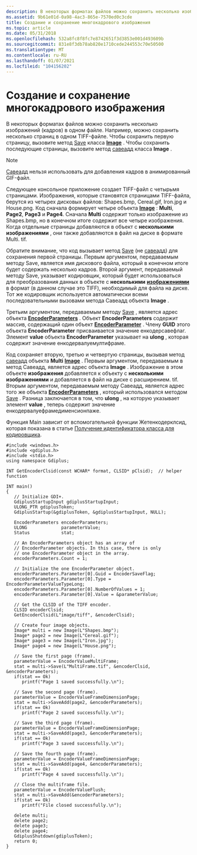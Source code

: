 ```yaml
---
description: В некоторых форматах файлов можно сохранить несколько изображений (кадров) в одном файле.
ms.assetid: 9b61e01d-0a98-4ac3-865e-7570ed0c3cde
title: Создание и сохранение многокадрового изображения
ms.topic: article
ms.date: 05/31/2018
ms.openlocfilehash: 532a8fc8f8fc7e8742651f3d3853e001d493609b
ms.sourcegitcommit: 831e8f3db78ab820e1710cede244553c70e50500
ms.translationtype: MT
ms.contentlocale: ru-RU
ms.lasthandoff: 01/07/2021
ms.locfileid: "104156202"
---
```

# <a name="creating-and-saving-a-multiple-frame-image"></a>Создание и сохранение многокадрового изображения

В некоторых форматах файлов можно сохранить несколько изображений (кадров) в одном файле. Например, можно сохранить несколько страниц в одном TIFF-файле. Чтобы сохранить первую страницу, вызовите метод [Save](/windows/win32/api/gdiplusheaders/nf-gdiplusheaders-image-save(inistream_inconstclsid_inconstencoderparameters)) класса [**Image**](/windows/win32/api/gdiplusheaders/nl-gdiplusheaders-image) . Чтобы сохранить последующие страницы, вызовите метод [савеадд](/windows/win32/api/gdiplusheaders/nf-gdiplusheaders-image-saveadd(inimage_inconstencoderparameters)) класса **Image** .

> [!Note]  
> [Савеадд](/windows/win32/api/gdiplusheaders/nf-gdiplusheaders-image-saveadd(inimage_inconstencoderparameters)) нельзя использовать для добавления кадров в анимированный GIF-файл.

 

Следующее консольное приложение создает TIFF-файл с четырьмя страницами. Изображения, которые становятся страницами TIFF-файла, берутся из четырех дисковых файлов: Shapes.bmp, Cereal.gif, Iron.jpg и House.png. Код сначала формирует четыре объекта [**Image**](/windows/win32/api/gdiplusheaders/nl-gdiplusheaders-image) : **Multi**, **Page2**, **Page3** и **Page4**. Сначала **Multi** содержит только изображение из Shapes.bmp, но в конечном итоге содержит все четыре изображения. Когда отдельные страницы добавляются в объект с **несколькими**  **изображениями** , они также добавляются в файл на диске в формате Multi. tif.

Обратите внимание, что код вызывает метод [Save](/windows/win32/api/gdiplusheaders/nf-gdiplusheaders-image-save(inistream_inconstclsid_inconstencoderparameters)) (не [савеадд](/windows/win32/api/gdiplusheaders/nf-gdiplusheaders-image-saveadd(inimage_inconstencoderparameters))) для сохранения первой страницы. Первым аргументом, передаваемым методу Save, является имя дискового файла, который в конечном итоге будет содержать несколько кадров. Второй аргумент, передаваемый методу Save, указывает кодировщик, который будет использоваться для преобразования данных в объекте с **несколькими**  [**изображениями**](/windows/win32/api/gdiplusheaders/nl-gdiplusheaders-image) в формат (в данном случае это TIFF), необходимый для файла на диске. Тот же кодировщик используется автоматически всеми последовательными вызовами метода Савеадд объекта **Image** .  

Третьим аргументом, передаваемым методу [Save](/windows/win32/api/gdiplusheaders/nf-gdiplusheaders-image-save(inistream_inconstclsid_inconstencoderparameters)) , является адрес объекта [**EncoderParameters**](/windows/win32/api/gdiplusimaging/nl-gdiplusimaging-encoderparameters) . Объект **EncoderParameters** содержит массив, содержащий один объект [**EncoderParameter**](/windows/win32/api/gdiplusimaging/nl-gdiplusimaging-encoderparameter) . Члену **GUID** этого объекта **EncoderParameter** присваивается значение енкодерсавефлаг. Элемент **value** объекта **EncoderParameter** указывает на **ulong** , которая содержит значение енкодервалуемултифраме.

Код сохраняет вторую, третью и четвертую страницы, вызывая метод [савеадд](/windows/win32/api/gdiplusheaders/nf-gdiplusheaders-image-saveadd(inimage_inconstencoderparameters)) объекта **Multi**  [**Image**](/windows/win32/api/gdiplusheaders/nl-gdiplusheaders-image) . Первым аргументом, передаваемым в метод Савеадд, является адрес объекта **Image** . Изображение в этом объекте **изображения** добавляется к объекту с **несколькими**  **изображениями** и добавляется в файл на диске с расширением. tif. Вторым аргументом, передаваемым методу Савеадд, является адрес того же объекта [**EncoderParameters**](/windows/win32/api/gdiplusimaging/nl-gdiplusimaging-encoderparameters) , который использовался методом [Save](/windows/win32/api/gdiplusheaders/nf-gdiplusheaders-image-save(inistream_inconstclsid_inconstencoderparameters)) . Разница заключается в том, что **ulong** , на которую указывает элемент **value** , теперь содержит значение енкодервалуефрамедименсионпаже.

Функция Main зависит от вспомогательной функции Жетенкодерклсид, которая показана в статье [Получение идентификатора класса для кодировщика](-gdiplus-retrieving-the-class-identifier-for-an-encoder-use.md).


```
#include <windows.h>
#include <gdiplus.h>
#include <stdio.h>
using namespace Gdiplus;

INT GetEncoderClsid(const WCHAR* format, CLSID* pClsid);  // helper function

INT main()
{
   // Initialize GDI+.
   GdiplusStartupInput gdiplusStartupInput;
   ULONG_PTR gdiplusToken;
   GdiplusStartup(&gdiplusToken, &gdiplusStartupInput, NULL);

   EncoderParameters encoderParameters;
   ULONG             parameterValue;
   Status            stat;

   // An EncoderParameters object has an array of
   // EncoderParameter objects. In this case, there is only
   // one EncoderParameter object in the array.
   encoderParameters.Count = 1;

   // Initialize the one EncoderParameter object.
   encoderParameters.Parameter[0].Guid = EncoderSaveFlag;
   encoderParameters.Parameter[0].Type = EncoderParameterValueTypeLong;
   encoderParameters.Parameter[0].NumberOfValues = 1;
   encoderParameters.Parameter[0].Value = &parameterValue;

   // Get the CLSID of the TIFF encoder.
   CLSID encoderClsid;
   GetEncoderClsid(L"image/tiff", &encoderClsid);

   // Create four image objects.
   Image* multi = new Image(L"Shapes.bmp");
   Image* page2 = new Image(L"Cereal.gif");
   Image* page3 = new Image(L"Iron.jpg");
   Image* page4 = new Image(L"House.png");

   // Save the first page (frame).
   parameterValue = EncoderValueMultiFrame;
   stat = multi->Save(L"MultiFrame.tif", &encoderClsid, &encoderParameters);
   if(stat == Ok)
      printf("Page 1 saved successfully.\n");

   // Save the second page (frame).
   parameterValue = EncoderValueFrameDimensionPage;
   stat = multi->SaveAdd(page2, &encoderParameters);
   if(stat == Ok)
      printf("Page 2 saved successfully.\n");

   // Save the third page (frame).
   parameterValue = EncoderValueFrameDimensionPage;
   stat = multi->SaveAdd(page3, &encoderParameters);
   if(stat == Ok)
      printf("Page 3 saved successfully.\n");

   // Save the fourth page (frame).
   parameterValue = EncoderValueFrameDimensionPage;
   stat = multi->SaveAdd(page4, &encoderParameters);
   if(stat == Ok)
      printf("Page 4 saved successfully.\n");

   // Close the multiframe file.
   parameterValue = EncoderValueFlush;
   stat = multi->SaveAdd(&encoderParameters);
   if(stat == Ok)
      printf("File closed successfully.\n");

   delete multi;
   delete page2;
   delete page3;
   delete page4;
   GdiplusShutdown(gdiplusToken);
   return 0;
}
```



 

 
